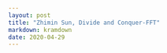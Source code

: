 ```yaml
---
layout: post
title: "Zhimin Sun, Divide and Conquer-FFT"
markdown: kramdown
date: 2020-04-29
---
```

